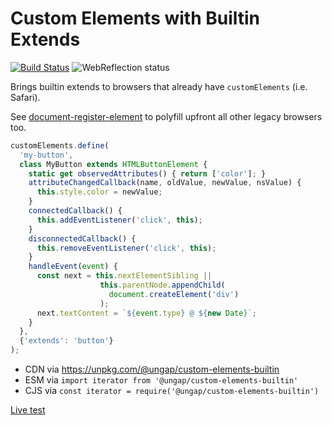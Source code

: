 # Custom Elements with Builtin Extends

[![Build Status](https://travis-ci.com/ungap/custom-elements-builtin.svg?branch=master)](https://travis-ci.com/ungap/custom-elements-builtin) ![WebReflection status](https://offline.report/status/webreflection.svg)

Brings builtin extends to browsers that already have `customElements` (i.e. Safari).

See [document-register-element](https://github.com/WebReflection/document-register-element) to polyfill upfront all other legacy browsers too.

```js
customElements.define(
  'my-button',
  class MyButton extends HTMLButtonElement {
    static get observedAttributes() { return ['color']; }
    attributeChangedCallback(name, oldValue, newValue, nsValue) {
      this.style.color = newValue;
    }
    connectedCallback() {
      this.addEventListener('click', this);
    }
    disconnectedCallback() {
      this.removeEventListener('click', this);
    }
    handleEvent(event) {
      const next = this.nextElementSibling ||
                    this.parentNode.appendChild(
                      document.createElement('div')
                    );
      next.textContent = `${event.type} @ ${new Date}`;
    }
  },
  {'extends': 'button'}
);
```

  * CDN via https://unpkg.com/@ungap/custom-elements-builtin
  * ESM via `import iterator from '@ungap/custom-elements-builtin'`
  * CJS via `const iterator = require('@ungap/custom-elements-builtin')`

[Live test](https://ungap.github.io/custom-elements-builtin/test/)
